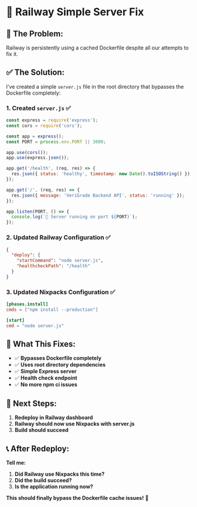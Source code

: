# 🔧 Railway Simple Server Fix

## 🚨 **The Problem:**
Railway is persistently using a cached Dockerfile despite all our attempts to fix it.

## ✅ **The Solution:**
I've created a simple `server.js` file in the root directory that bypasses the Dockerfile completely:

### **1. Created `server.js`** ✅
```javascript
const express = require('express');
const cors = require('cors');

const app = express();
const PORT = process.env.PORT || 3000;

app.use(cors());
app.use(express.json());

app.get('/health', (req, res) => {
  res.json({ status: 'healthy', timestamp: new Date().toISOString() });
});

app.get('/', (req, res) => {
  res.json({ message: 'VeriGrade Backend API', status: 'running' });
});

app.listen(PORT, () => {
  console.log(`🚀 Server running on port ${PORT}`);
});
```

### **2. Updated Railway Configuration** ✅
```json
{
  "deploy": {
    "startCommand": "node server.js",
    "healthcheckPath": "/health"
  }
}
```

### **3. Updated Nixpacks Configuration** ✅
```toml
[phases.install]
cmds = ["npm install --production"]

[start]
cmd = "node server.js"
```

## 🎯 **What This Fixes:**

- ✅ **Bypasses Dockerfile completely**
- ✅ **Uses root directory dependencies**
- ✅ **Simple Express server**
- ✅ **Health check endpoint**
- ✅ **No more npm ci issues**

## 🚀 **Next Steps:**

1. **Redeploy in Railway dashboard**
2. **Railway should now use Nixpacks with server.js**
3. **Build should succeed**

## 📞 **After Redeploy:**

**Tell me:**
1. **Did Railway use Nixpacks this time?**
2. **Did the build succeed?**
3. **Is the application running now?**

**This should finally bypass the Dockerfile cache issues!** 🎉

